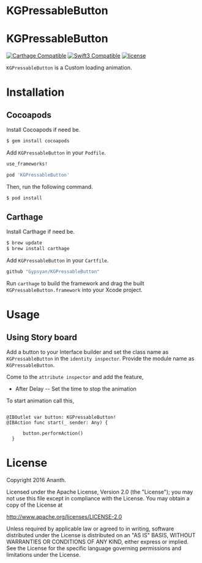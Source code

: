 # KGPressableButton

# KGPressableButton

[![Carthage Compatible](https://img.shields.io/badge/Carthage-compatible-4BC51D.svg?style=flat)](https://github.com/Carthage/Carthage)
[![Swift3 Compatible](https://img.shields.io/badge/KGPressableButton-Swift3-brightgreen.svg)](https://img.shields.io/badge/KGPressableButton-Swift3-brightgreen.svg)
[![license](https://img.shields.io/github/license/Gypsyan/KGPressableButton.svg)]()

`KGPressableButton` is a Custom loading animation.


# Installation

## Cocoapods

Install Cocoapods if need be.

```bash
$ gem install cocoapods
```

Add `KGPressableButton` in your `Podfile`.

```ruby
use_frameworks!

pod 'KGPressableButton'
```

Then, run the following command.

```bash
$ pod install
```
## Carthage

Install Carthage if need be.

```bash
$ brew update
$ brew install carthage
```

Add `KGPressableButton` in your `Cartfile`.

```ruby
github "Gypsyan/KGPressableButton"
```

Run `carthage` to build the framework and drag the built `KGPressableButton.framework` into your Xcode project.

# Usage

## Using Story board
Add a button to your Interface builder and set the class name as `KGPressableButton` in the `identity inspector`. Provide the module name as `KGPressableButton`.

Come to the `attribute inspector` and add the feature,

  * After Delay --  Set the time to stop the animation


  To start animation call this,

  ```

@IBOutlet var button: KGPressableButton!
@IBAction func start(_ sender: Any) {

        button.performAction()
    }
  ```
# License

Copyright 2016 Ananth.

Licensed under the Apache License, Version 2.0 (the "License"); you may not use this file except in compliance with the License. You may obtain a copy of the License at

http://www.apache.org/licenses/LICENSE-2.0

Unless required by applicable law or agreed to in writing, software distributed under the License is distributed on an "AS IS" BASIS, WITHOUT WARRANTIES OR CONDITIONS OF ANY KIND, either express or implied. See the License for the specific language governing permissions and limitations under the License.
